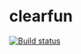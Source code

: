 # clearfun
[![Build status](https://ci.appveyor.com/api/projects/status/m0mr5fc97hqnsvpa?svg=true)](https://ci.appveyor.com/project/KeciLust/clearfun)
